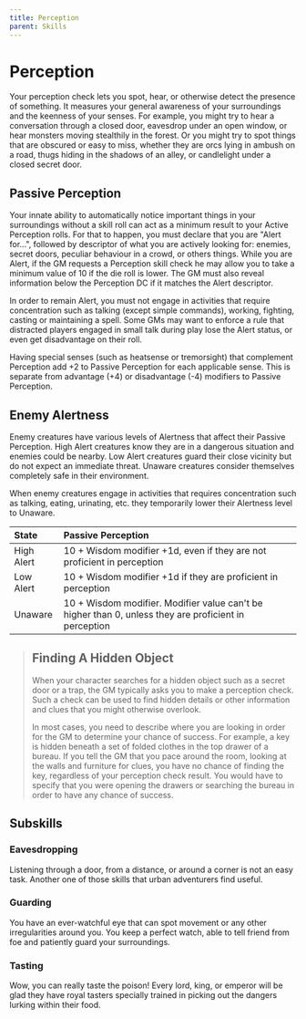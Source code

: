 ```yaml
---
title: Perception
parent: Skills
---
```


# Perception
Your perception check lets you spot, hear, or otherwise detect the presence of something. It measures your general awareness of your surroundings and the keenness of your senses. For example, you might try to hear a conversation through a closed door, eavesdrop under an open window, or hear monsters moving stealthily in the forest. Or you might try to spot things that are obscured or easy to miss, whether they are orcs lying in ambush on a road, thugs hiding in the shadows of an alley, or candlelight under a closed secret door.

## Passive Perception
Your innate ability to automatically notice important things in your surroundings without a skill roll can act as a minimum result to your Active Perception rolls. For that to happen, you must declare that you are "Alert for...", followed by descriptor of what you are actively looking for: enemies, secret doors, peculiar behaviour in a crowd, or others things. While you are Alert, if the GM requests a Perception skill check he may allow you to take a minimum value of 10 if the die roll is lower. The GM must also reveal information below the Perception DC if it matches the Alert descriptor.

In order to remain Alert, you must not engage in activities that require concentration such as talking (except simple commands), working, fighting, casting or maintaining a spell. Some GMs may want to enforce a rule that distracted players engaged in small talk during play lose the Alert status, or even get disadvantage on their roll. 

Having special senses (such as heatsense or tremorsight) that complement Perception add +2 to Passive Perception for each applicable sense. This is separate from advantage (+4) or disadvantage (-4) modifiers to Passive Perception.

## Enemy Alertness
Enemy creatures have various levels of Alertness that affect their Passive Perception. High Alert creatures know they are in a dangerous situation and enemies could be nearby. Low Alert creatures guard their close vicinity but do not expect an immediate threat. Unaware creatures consider themselves completely safe in their environment. 

 When enemy creatures engage in activities that requires concentration such as talking, eating, urinating, etc. they temporarily lower their Alertness level to Unaware. 

| State | Passive Perception |
|:------|:-------------------|
| High Alert | 10 + Wisdom modifier +1d, even if they are not proficient in perception |
| Low Alert | 10 + Wisdom modifier +1d if they are proficient in perception |
| Unaware | 10 + Wisdom modifier. Modifier value can't be higher than 0, unless they are proficient in perception |

> ## Finding A Hidden Object
> When your character searches for a hidden object such as a secret door or a trap, the GM typically asks you to make a perception check. Such a check can be used to find hidden details or other information and clues that you might otherwise overlook.
> 
> In most cases, you need to describe where you are looking in order for the GM to determine your chance of success. For example, a key is hidden beneath a set of folded clothes in the top drawer of a bureau. If you tell the GM that you pace around the room, looking at the walls and furniture for clues, you have no chance of finding the key, regardless of your perception check result. You would have to specify that you were opening the drawers or searching the bureau in order to have any chance of success.

## Subskills

### Eavesdropping
Listening through a door, from a distance, or around a corner is not an easy task. Another one of those skills that urban adventurers find useful.

### Guarding
You have an ever-watchful eye that can spot movement or any other irregularities around you. You keep a perfect watch, able to tell friend from foe and patiently guard your surroundings. 

### Tasting
Wow, you can really taste the poison! Every lord, king, or emperor will be glad they have royal tasters specially trained in picking out the dangers lurking within their food.
